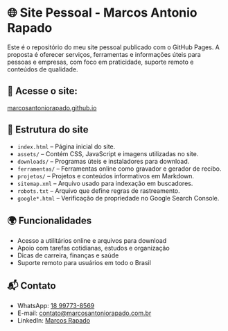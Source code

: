 # 🌐 Site Pessoal - Marcos Antonio Rapado

Este é o repositório do meu site pessoal publicado com o GitHub Pages. A proposta é oferecer serviços, ferramentas e informações úteis para pessoas e empresas, com foco em praticidade, suporte remoto e conteúdos de qualidade.

## 🔗 Acesse o site:
[marcosantoniorapado.github.io](https://marcosantoniorapado.com.br)

## 🔧 Estrutura do site

- `index.html` – Página inicial do site.
- `assets/` – Contém CSS, JavaScript e imagens utilizadas no site.
- `downloads/` – Programas úteis e instaladores para download.
- `ferramentas/` – Ferramentas online como gravador e gerador de recibo.
- `projetos/` – Projetos e conteúdos informativos em Markdown.
- `sitemap.xml` – Arquivo usado para indexação em buscadores.
- `robots.txt` – Arquivo que define regras de rastreamento.
- `google*.html` – Verificação de propriedade no Google Search Console.

## 🌍 Funcionalidades

- Acesso a utilitários online e arquivos para download
- Apoio com tarefas cotidianas, estudos e organização
- Dicas de carreira, finanças e saúde
- Suporte remoto para usuários em todo o Brasil

## 📬 Contato

- WhatsApp: [18 99773-8569](https://wa.me/5518997738569)
- E-mail: contato@marcosantoniorapado.com.br
- LinkedIn: [Marcos Rapado](https://www.linkedin.com/in/marcos-rapado)
